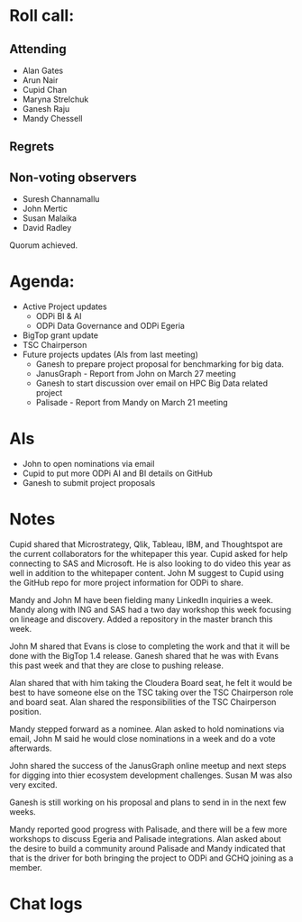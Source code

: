 # Roll call:

## Attending
* Alan Gates
* Arun Nair
* Cupid Chan
* Maryna Strelchuk
* Ganesh Raju
* Mandy Chessell

## Regrets

## Non-voting observers
* Suresh Channamallu
* John Mertic
* Susan Malaika
* David Radley

Quorum achieved.

# Agenda:

* Active Project updates
  * ODPi BI & AI
  * ODPi Data Governance and ODPi Egeria
* BigTop grant update
* TSC Chairperson
* Future projects updates (AIs from last meeting)
  * Ganesh to prepare project proposal for benchmarking for big data.
  * JanusGraph - Report from John on March 27 meeting
  * Ganesh to start discussion over email on HPC Big Data related project
  * Palisade - Report from Mandy on March 21 meeting

# AIs

- John to open nominations via email
- Cupid to put more ODPi AI and BI details on GitHub
- Ganesh to submit project proposals

# Notes

Cupid shared that Microstrategy, Qlik, Tableau, IBM, and Thoughtspot are the current collaborators for the whitepaper this year. Cupid asked for help connecting to SAS and Microsoft. He is also looking to do video this year as well in addition to the whitepaper content. John M suggest to Cupid using the GitHub repo for more project information for ODPi to share.

Mandy and John M have been fielding many LinkedIn inquiries a week. Mandy along with ING and SAS had a two day workshop this week focusing on lineage and discovery. Added a repository in the master branch this week.

John M shared that Evans is close to completing the work and that it will be done with the BigTop 1.4 release. Ganesh shared that he was with Evans this past week and that they are close to pushing release.

Alan shared that with him taking the Cloudera Board seat, he felt it would be best to have someone else on the TSC taking over the TSC Chairperson role and board seat. Alan shared the responsibilities of the TSC Chairperson position.

Mandy stepped forward as a nominee. Alan asked to hold nominations via email, John M said he would close nominations in a week and do a vote afterwards.

John shared the success of the JanusGraph online meetup and next steps for digging into thier ecosystem development challenges. Susan M was also very excited.

Ganesh is still working on his proposal and plans to send in in the next few weeks.

Mandy reported good progress with Palisade, and there will be a few more workshops to discuss Egeria and Palisade integrations. Alan asked about the desire to build a community around Palisade and Mandy indicated that that is the driver for both bringing the project to ODPi and GCHQ joining as a member.

# Chat logs
